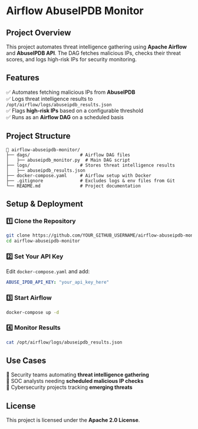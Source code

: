 # Airflow AbuseIPDB Monitor

## Project Overview
This project automates threat intelligence gathering using **Apache Airflow** and **AbuseIPDB API**. The DAG fetches malicious IPs, checks their threat scores, and logs high-risk IPs for security monitoring.

## Features
✅ Automates fetching malicious IPs from **AbuseIPDB**  
✅ Logs threat intelligence results to `/opt/airflow/logs/abuseipdb_results.json`  
✅ Flags **high-risk IPs** based on a configurable threshold  
✅ Runs as an **Airflow DAG** on a scheduled basis  

## Project Structure
```
📁 airflow-abuseipdb-monitor/
├── dags/                   # Airflow DAG files
│   ├── abuseipdb_monitor.py  # Main DAG script
├── logs/                   # Stores threat intelligence results
│   ├── abuseipdb_results.json
├── docker-compose.yaml     # Airflow setup with Docker
├── .gitignore              # Excludes logs & env files from Git
└── README.md               # Project documentation
```

## Setup & Deployment
### **1️⃣ Clone the Repository**
```bash
git clone https://github.com/YOUR_GITHUB_USERNAME/airflow-abuseipdb-monitor.git
cd airflow-abuseipdb-monitor
```

### **2️⃣ Set Your API Key**
Edit `docker-compose.yaml` and add:
```yaml
ABUSE_IPDB_API_KEY: "your_api_key_here"
```

### **3️⃣ Start Airflow**
```bash
docker-compose up -d
```

### **4️⃣ Monitor Results**
```bash
cat /opt/airflow/logs/abuseipdb_results.json
```

##  Use Cases
🔹 Security teams automating **threat intelligence gathering**  
🔹 SOC analysts needing **scheduled malicious IP checks**  
🔹 Cybersecurity projects tracking **emerging threats**  

## License
This project is licensed under the **Apache 2.0 License**.
